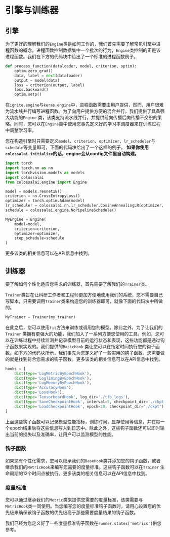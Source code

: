 # 引擎与训练器

## 引擎

为了更好的理解我们的`Engine`类是如何工作的，我们首先需要了解常见引擎中进程函数的概念。进程函数控制数据集中一个批次的行为，`Engine`类控制的正是该进程函数。我们在下方的代码块中给出了一个标准的进程函数例子。

```python
def process_function(dataloader, model, criterion, optim):
    optim.zero_grad()
    data, label = next(dataloader)
    output = model(data)
    loss = criterion(output, label)
    loss.backward()
    optim.setp()
```

在`ignite.engine`与`keras.engine`中，进程函数需要由用户提供，然而，用户很难为流水线并行编写进程函数。为了向用户提供方便的混合并行，我们提供了具备强大功能的`Engine`
类，该类支持流水线并行，并提供前向传播后向传播不交织的策略。同时，您可以在`Engine`类中使用您事先定义好的学习率调度器来在训练过程中调整学习率。

您在构造引擎时只需要定义`model`、`criterion`、`optimizer`、`lr_scheduler`与`schedule`等变量即可，下面的代码块给出了一个这样的例子。
**如果你使用`colossalai.initialize`的话，engine会从config文件里自动构建。**

```python
import torch
import torch.nn as nn
import torchvision.models as models
import colossalai
from colossalai.engine import Engine

model = models.resnet18()
criterion = nn.CrossEntropyLoss()
optimizer = torch.optim.Adam(model)
lr_scheduler = colossalai.nn.lr_scheduler.CosineAnnealingLR(optimizer, 1000)
schedule = colossalai.engine.NoPipelineSchedule()

MyEngine = Engine(
    model=model,
    criterion=criterion,
    optimizer=optimizer,
    step_schedule=schedule
)
```

更多该类的相关信息可以在API信息中找到。

## 训练器

要了解如何个性化适应您需求的训练器，首先需要了解我们的`Trainer`类。

`Trainer`类旨在让科研工作者和工程师更加方便地使用我们的系统，您不需要自己写脚本，只需要调用`Trainer`类来构造您的训练器即可，就像下面的代码块中所做的。

```python
MyTrainer = Trainer(my_trainer)
```

在此之后，您可以使用`fit`方法来训练或调用您的模型。除此之外，为了让我们的`Trainer`
类拥有更强大的功能，我们加入了一系列方便您使用的工具。例如，您可以在训练过程中持续监测并记录模型目前的运行状态和表现，这些功能都是通过钩子函数来实现的。我们提供的`BasicHook`
类让您可以在指定时间执行您的钩子函数。如下方的代码块所示，我们事先为您定义好了一些实用的钩子函数，您需要做的就是找到符合您需求的钩子函数。更多该类的相关信息可以在API信息中找到。

```python
hooks = [
    dict(type='LogMetricByEpochHook'),
    dict(type='LogTimingByEpochHook'),
    dict(type='LogMemoryByEpochHook'),
    dict(type='AccuracyHook'),
    dict(type='LossHook'),
    dict(type='TensorboardHook', log_dir='./tfb_logs'),
    dict(type='SaveCheckpointHook', interval=5, checkpoint_dir='./ckpt'),
    dict(type='LoadCheckpointHook', epoch=20, checkpoint_dir='./ckpt')
]
```

上面这些钩子函数可以记录模型性能指标，训练时间，显存使用等信息，并在每一个epoch结束后将这些信息写入到日志中。除此之外，这些钩子函数还可以即时输出当前的损失以及准确率，让用户可以监测模型的性能。

### 钩子函数

如果您有个性化需求，您可以继承我们的`BaseHook`类并添加您的钩子函数，或者继承我们的`MetricHook`来编写您需要的度量标准。这些钩子函数可以在`Trainer`
生命周期的12个时间点被执行。更多该类的相关信息可以在API信息中找到。

### 度量标准

您可以通过继承我们的`Metric`类来提供您需要的度量标准，该类需要与`MetricHook`类一同使用。当您编写您的度量标准钩子函数时，请用心设置您的优先级来确保该钩子函数的优先级高于那些需要度量结果的钩子函数。

我们已经为您定义好了一些度量标准钩子函数在`runner.states['metrics']`供您参考。

